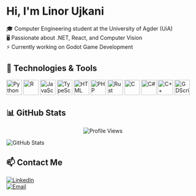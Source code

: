 # Hi, I'm Linor Ujkani

🎓 Computer Engineering student at the University of Agder (UiA)  
🖥️ Passionate about .NET, React, and Computer Vision  
⚡ Currently working on Godot Game Development  

## 🔧 Technologies & Tools  
<p align="left">
  <img src="https://cdn.jsdelivr.net/gh/devicons/devicon/icons/python/python-original.svg" height="40" alt="Python"/>
  <img src="https://cdn.jsdelivr.net/gh/devicons/devicon/icons/r/r-original.svg" height="40" alt="R"/>
  <img src="https://cdn.jsdelivr.net/gh/devicons/devicon/icons/javascript/javascript-original.svg" height="40" alt="JavaScript"/>
  <img src="https://cdn.jsdelivr.net/gh/devicons/devicon/icons/typescript/typescript-original.svg" height="40" alt="TypeScript"/>
  <img src="https://cdn.jsdelivr.net/gh/devicons/devicon/icons/html5/html5-original.svg" height="40" alt="HTML"/>
  <img src="https://cdn.jsdelivr.net/gh/devicons/devicon/icons/php/php-original.svg" height="40" alt="PHP"/>
  <img src="https://cdn.jsdelivr.net/gh/devicons/devicon/icons/rust/rust-plain.svg" height="40" alt="Rust"/>
  <img src="https://cdn.jsdelivr.net/gh/devicons/devicon/icons/c/c-original.svg" height="40" alt="C"/>
  <img src="https://cdn.jsdelivr.net/gh/devicons/devicon/icons/csharp/csharp-original.svg" height="40" alt="C#"/>
  <img src="https://cdn.jsdelivr.net/gh/devicons/devicon/icons/cplusplus/cplusplus-original.svg" height="40" alt="C++"/>
  <img src="https://cdn.jsdelivr.net/gh/devicons/devicon/icons/godot/godot-original.svg" height="40" alt="GDScript"/>
</p>

## 📊 GitHub Stats  
<p align="center">
  <img src="https://komarev.com/ghpvc/?username=Limorinho&style=flat-square" alt="Profile Views"/>
</p>

<p align="left">
  <img src="https://github-readme-stats.vercel.app/api?username=Limorinho&show_icons=true&theme=radical" alt="GitHub Stats"/>
</p>

## 📫 Contact Me  
[![LinkedIn](https://img.shields.io/badge/LinkedIn-%230077B5.svg?style=flat&logo=linkedin&logoColor=white)](https://linkedin.com/in/Linor_ujkani)  
[![Email](https://img.shields.io/badge/Email-D14836?style=flat&logo=gmail&logoColor=white)](mailto:ujkanilinor@gmail.com)
